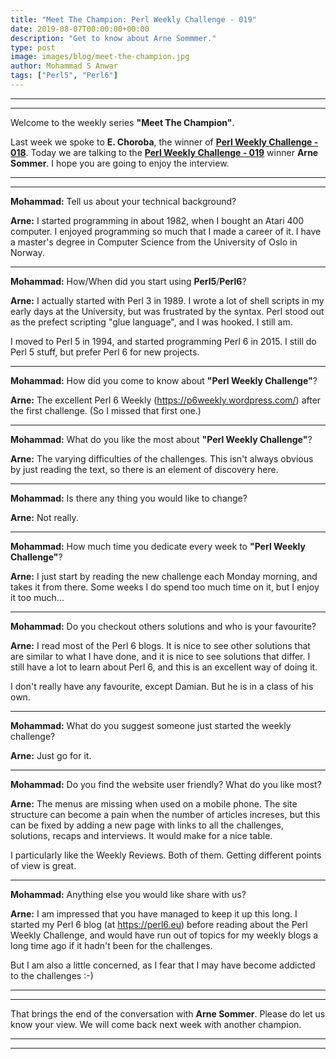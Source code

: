 ```yaml
---
title: "Meet The Champion: Perl Weekly Challenge - 019"
date: 2019-08-07T00:00:00+00:00
description: "Get to know about Arne Sommmer."
type: post
image: images/blog/meet-the-champion.jpg
author: Mohammad S Anwar
tags: ["Perl5", "Perl6"]
---
```

***
***

Welcome to the weekly series **"Meet The Champion"**.

Last week we spoke to **E. Choroba**, the winner of **[Perl Weekly Challenge - 018](/blog/meet-the-champion-018)**. Today we are talking to the **[Perl Weekly Challenge - 019](/blog/perl-weekly-challenge-019)** winner **Arne Sommer**. I hope you are going to enjoy the interview.

***
***

**Mohammad:** Tell us about your technical background?

**Arne:** I started programming in about 1982, when I bought an Atari 400 computer. I enjoyed programming so much that I made a career of it. I have a master's degree in Computer Science from the University of Oslo in Norway.

***

**Mohammad:** How/When did you start using **Perl5**/**Perl6**?

**Arne:** I actually started with Perl 3 in 1989. I wrote a lot of shell scripts in my early days at the University, but was frustrated by the syntax. Perl stood out as the prefect scripting "glue language", and I was hooked. I still am.

I moved to Perl 5 in 1994, and started programming Perl 6 in 2015. I still do Perl 5 stuff, but prefer Perl 6 for new projects.

***

**Mohammad:** How did you come to know about **"Perl Weekly Challenge"**?

**Arne:** The excellent Perl 6 Weekly (https://p6weekly.wordpress.com/) after the first challenge. (So I missed that first one.)

***

**Mohammad:** What do you like the most about **"Perl Weekly Challenge"**?

**Arne:** The varying difficulties of the challenges. This isn't always obvious by just reading the text, so there is an element of discovery here.

***

**Mohammad:** Is there any thing you would like to change?

**Arne:** Not really.

***

**Mohammad:** How much time you dedicate every week to **"Perl Weekly Challenge"**?

**Arne:** I just start by reading the new challenge each Monday morning, and takes it from there. Some weeks I do spend too much time on it, but I enjoy it too much...

***

**Mohammad:** Do you checkout others solutions and who is your favourite?

**Arne:** I read most of the Perl 6 blogs. It is nice to see other solutions that are similar to what I have done, and it is nice to see solutions that differ. I still have a lot to learn about Perl 6, and this is an excellent way of doing it.

I don't really have any favourite, except Damian. But he is in a class of his own.

***

**Mohammad:** What do you suggest someone just started the weekly challenge?

**Arne:** Just go for it.

***

**Mohammad:** Do you find the website user friendly? What do you like most?

**Arne:** The menus are missing when used on a mobile phone. The site structure can become a pain when the number of articles increses, but this can be fixed by adding a new page with links to all the challenges, solutions, recaps and interviews. It would make for a nice table.

I particularly like the Weekly Reviews. Both of them. Getting different points of view is great.

***

**Mohammad:** Anything else you would like share with us?

**Arne:** I am impressed that you have managed to keep it up this long. I started my Perl 6 blog (at https://perl6.eu) before reading about the Perl Weekly Challenge, and would have run out of topics for my weekly blogs a long time ago if it hadn't been for the challenges.

But I am also a little concerned, as I fear that I may have become addicted to the challenges :-)

***
***

That brings the end of the conversation with **Arne Sommer**. Please do let us know your view. We will come back next week with another champion.

***
***
